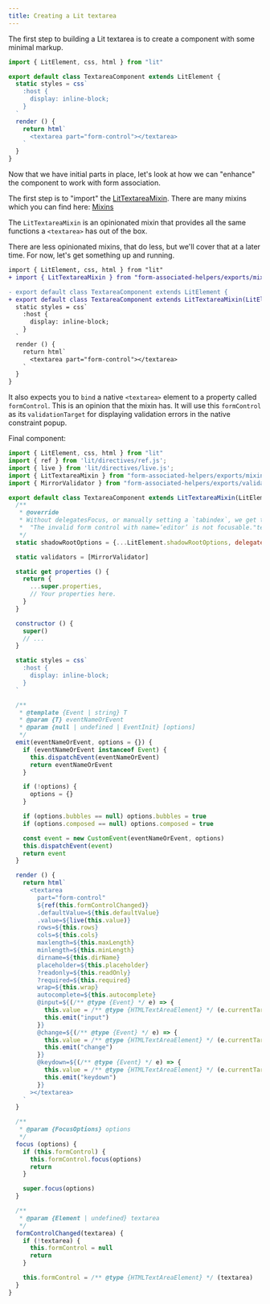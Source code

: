 ```yaml
---
title: Creating a Lit textarea
---
```


The first step to building a Lit textarea is to create a component with some minimal markup.

```js
import { LitElement, css, html } from "lit"

export default class TextareaComponent extends LitElement {
  static styles = css`
    :host {
      display: inline-block;
    }
  `
  render () {
    return html`
      <textarea part="form-control"></textarea>
    `
  }
}
```

Now that we have initial parts in place, let's look at how we can "enhance" the
component to work with form association.

The first step is to "import" the [LitTextareaMixin](/references/lit-textarea-mixin). There are many mixins which you can find here: [Mixins](/references/mixins/)

The `LitTextareaMixin` is an opinionated mixin that provides all the same functions a `<textarea>` has out of the box.

There are less opinionated mixins, that do less, but we'll cover that at a later time. For now, let's get something up and running.

```diff
import { LitElement, css, html } from "lit"
+ import { LitTextareaMixin } from "form-associated-helpers/exports/mixins/lit-textarea-mixin.js"

- export default class TextareaComponent extends LitElement {
+ export default class TextareaComponent extends LitTextareaMixin(LitElement) {
  static styles = css`
    :host {
      display: inline-block;
    }
  `
  render () {
    return html`
      <textarea part="form-control"></textarea>
    `
  }
}
```

It also expects you to `bind` a native `<textarea>` element to a property called `formControl`. This
is an opinion that the mixin has. It will use this `formControl` as its `validationTarget` for displaying
validation errors in the native constraint popup.



Final component:

```js
import { LitElement, css, html } from "lit"
import { ref } from 'lit/directives/ref.js';
import { live } from 'lit/directives/live.js';
import { LitTextareaMixin } from "form-associated-helpers/exports/mixins/lit-textarea-mixin.js"
import { MirrorValidator } from "form-associated-helpers/exports/validators/mirror-validator.js";

export default class TextareaComponent extends LitTextareaMixin(LitElement) {
  /**
   * @override
   * Without delegatesFocus, or manually setting a `tabindex`, we get this fun message from the browser:
   *  "The invalid form control with name=‘editor’ is not focusable."textarea-componen
   */
  static shadowRootOptions = {...LitElement.shadowRootOptions, delegatesFocus: true};

  static validators = [MirrorValidator]

  static get properties () {
    return {
      ...super.properties,
      // Your properties here.
    }
  }

  constructor () {
    super()
    // ...
  }

  static styles = css`
    :host {
      display: inline-block;
    }
  `

  /**
   * @template {Event | string} T
   * @param {T} eventNameOrEvent
   * @param {null | undefined | EventInit} [options]
   */
  emit(eventNameOrEvent, options = {}) {
    if (eventNameOrEvent instanceof Event) {
      this.dispatchEvent(eventNameOrEvent)
      return eventNameOrEvent
    }

    if (!options) {
      options = {}
    }

    if (options.bubbles == null) options.bubbles = true
    if (options.composed == null) options.composed = true

    const event = new CustomEvent(eventNameOrEvent, options)
    this.dispatchEvent(event)
    return event
  }

  render () {
    return html`
      <textarea
        part="form-control"
        ${ref(this.formControlChanged)}
        .defaultValue=${this.defaultValue}
        .value=${live(this.value)}
        rows=${this.rows}
        cols=${this.cols}
        maxlength=${this.maxLength}
        minlength=${this.minLength}
        dirname=${this.dirName}
        placeholder=${this.placeholder}
        ?readonly=${this.readOnly}
        ?required=${this.required}
        wrap=${this.wrap}
        autocomplete=${this.autocomplete}
        @input=${(/** @type {Event} */ e) => {
          this.value = /** @type {HTMLTextAreaElement} */ (e.currentTarget).value
          this.emit("input")
        }}
        @change=${(/** @type {Event} */ e) => {
          this.value = /** @type {HTMLTextAreaElement} */ (e.currentTarget).value
          this.emit("change")
        }}
        @keydown=${(/** @type {Event} */ e) => {
          this.value = /** @type {HTMLTextAreaElement} */ (e.currentTarget).value
          this.emit("keydown")
        }}
      ></textarea>
    `
  }

  /**
   * @param {FocusOptions} options
   */
  focus (options) {
    if (this.formControl) {
      this.formControl.focus(options)
      return
    }

    super.focus(options)
  }

  /**
   * @param {Element | undefined} textarea
   */
  formControlChanged(textarea) {
    if (!textarea) {
      this.formControl = null
      return
    }

    this.formControl = /** @type {HTMLTextAreaElement} */ (textarea)
  }
}
```
